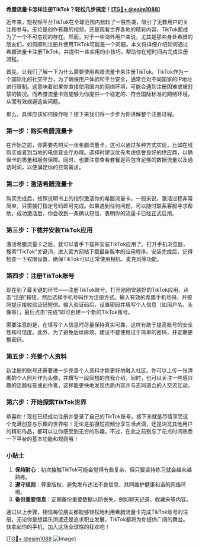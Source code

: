 **希腊流量卡怎样注册TikTok？轻松几步搞定！[[TG💪+ @esim1088](https://t.me/s/esim1088)]**

近年来，短视频平台TikTok在全球范围内掀起了一股热潮，吸引了无数用户的关注和参与。无论是创作有趣的视频，还是观看世界各地的精彩内容，TikTok都成为了一个不可忽视的存在。然而，对于一些海外用户来说，尤其是那些身处希腊的朋友们，如何顺利注册并使用TikTok可能是一个问题。本文将详细介绍如何通过希腊流量卡注册TikTok，并提供一些实用的小技巧，帮助你在短时间内完成注册流程。

首先，让我们了解一下为什么需要使用希腊流量卡来注册TikTok。TikTok作为一个国际化的社交平台，为了确保用户体验和平台安全，通常会对不同国家的IP地址进行限制。这意味着如果你直接使用国内的网络环境，可能会遇到注册困难或被封禁的情况。而希腊流量卡则能够为你提供一个稳定的、符合国际标准的网络环境，从而有效规避这些问题。

那么，具体应该如何操作呢？接下来我们将一步步为你讲解整个注册过程。

### 第一步：购买希腊流量卡

在开始之前，你需要先购买一张希腊流量卡。这可以通过多种方式实现，比如在线购买或者到当地的电信营业厅办理。选择时建议优先考虑信誉良好的供应商，以确保卡的质量和服务保障。同时，也要注意查看套餐是否包含足够的数据流量以及通话时间，以便满足你的日常需求。

### 第二步：激活希腊流量卡

购买完成后，按照说明书上的指引激活你的希腊流量卡。一般来说，激活过程非常简单，只需拨打指定号码即可完成。如果遇到任何问题，可以随时联系客服寻求帮助。成功激活后，你会收到一条确认短信，表明你的流量卡已经正式启用。

### 第三步：下载并安装TikTok应用

激活希腊流量卡之后，就可以着手下载并安装TikTok应用了。打开手机浏览器，搜索“TikTok”关键词，进入官方网站下载最新版本的应用程序。安装完成后，记得检查一下权限设置，确保TikTok可以正常使用相机、麦克风等功能。

### 第四步：注册TikTok账号

现在到了最关键的环节——注册TikTok账号。打开刚刚安装好的TikTok应用，点击“注册”按钮，然后选择手机号码作为注册方式。输入有效的希腊手机号码，并按照提示接收验证码短信。输入验证码后，设置密码并填写个人信息（如用户名、头像等），最后点击“完成”即可创建一个新的TikTok账号。

需要注意的是，在填写个人信息时尽量保持真实可靠，这样有助于提高账号的安全性和可信度。此外，为了避免后续麻烦，建议不要使用过于简单的密码，并定期更换密码。

### 第五步：完善个人资料

新注册的账号还需要进一步完善个人资料才能更好地融入社区。你可以上传一张清晰的个人照片作为头像，并撰写一段简短的自我介绍。同时，也可以关注一些感兴趣的话题标签或创作者，这样能更快地发现优质内容并与志同道合的人交流互动。

### 第六步：开始探索TikTok世界

恭喜你！现在已经成功注册并登录了自己的TikTok账号。接下来就是尽情享受这个充满创意与乐趣的世界啦！无论是拍摄短视频分享生活点滴，还是浏览其他用户的精彩作品，都可以让你感受到无穷的乐趣。不过，在此之前别忘了花点时间熟悉一下平台的基本功能和规则哦！

### 小贴士

1. **保持耐心**：初次接触TikTok可能会觉得有些复杂，但只要坚持练习就会越来越熟练。
2. **遵守规则**：尊重版权，避免发布违法不良信息，共同维护健康和谐的网络环境。
3. **备份重要信息**：定期备份重要数据以防丢失，例如聊天记录、收藏夹等内容。

通过以上步骤，相信每位朋友都能够轻松地利用希腊流量卡完成TikTok账号的注册。无论你是想娱乐消遣还是追求职业发展，TikTok都将为你提供广阔的舞台。快拿起你的手机，加入这场全球性的狂欢吧！

[[TG💪+ @esim1088](https://t.me/s/esim1088) ![Image](https://i.postimg.cc/4NQfJmqS/Snipaste-2025-05-13-00-14-12.png)]
